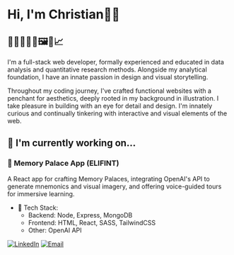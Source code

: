 # Hi, I'm Christian👋🏽

## 🌻👨🏽‍💻🎨🖼️📐📈

I'm a full-stack web developer, formally experienced and educated in data analysis and quantitative research methods. Alongside my analytical foundation, I have an innate passion in design and visual storytelling.

Throughout my coding journey, I've crafted functional websites with a penchant for aesthetics, deeply rooted in my background in illustration. I take pleasure in building with an eye for detail and design. I'm innately curious and continually tinkering with interactive and visual elements of the web.

## 🌱 I'm currently working on...

### 🐘 Memory Palace App (ELIFINT)

A React app for crafting Memory Palaces, integrating OpenAI's API to generate mnemonics and visual imagery, and offering voice-guided tours for immersive learning.

- 🧰 Tech Stack:
  - Backend: Node, Express, MongoDB
  - Frontend: HTML, React, SASS, TailwindCSS
  - Other: OpenAI API

[![LinkedIn](https://img.shields.io/badge/-LinkedIn-black.svg?style=flat-square&logo=linkedin&colorB=555)](https://www.linkedin.com/in/christiandreyes/)
[![Email](https://img.shields.io/badge/Email-Christian.dreyes%40gmail.com-blue)](mailto:Christian.dreyes@gmail.com)
